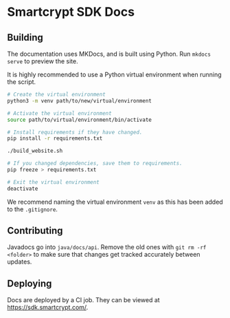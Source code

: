 # Smartcrypt SDK Docs

## Building
The documentation uses MKDocs, and is built using Python. Run `mkdocs serve` to preview the site.

It is highly recommended to use a Python virtual environment when running the script.
```sh
# Create the virtual environment
python3 -m venv path/to/new/virtual/environment

# Activate the virtual environment
source path/to/virtual/environment/bin/activate

# Install requirements if they have changed.
pip install -r requirements.txt

./build_website.sh

# If you changed dependencies, save them to requirements.
pip freeze > requirements.txt

# Exit the virtual environment
deactivate
```
We recommend naming the virtual environment `venv` as this has been added to the `.gitignore`.

## Contributing
Javadocs go into `java/docs/api`. Remove the old ones with `git rm -rf <folder>` to make sure that changes get tracked accurately between updates.

## Deploying
Docs are deployed by a CI job. They can be viewed at https://sdk.smartcrypt.com/.
